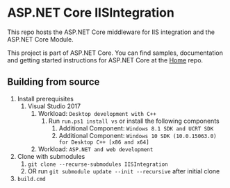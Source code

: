 ASP.NET Core IISIntegration
========
This repo hosts the ASP.NET Core middleware for IIS integration and the ASP.NET Core Module.

This project is part of ASP.NET Core. You can find samples, documentation and getting started instructions for ASP.NET Core at the [Home](https://github.com/aspnet/home) repo.

## Building from source
1. Install prerequisites
   1. Visual Studio 2017
      1. Workload: `Desktop development with C++`
         1. Run `run.ps1 install vs` or install the following components
            1. Additional Component: `Windows 8.1 SDK and UCRT SDK`
            2. Additional Component: `Windows 10 SDK (10.0.15063.0) for Desktop C++ [x86 and x64]`
      2. Workload: `ASP.NET and web development`
2. Clone with submodules
   1. `git clone --recurse-submodules IISIntegration`
   2. OR run `git submodule update --init --recursive` after initial clone
3. `build.cmd`
